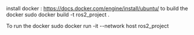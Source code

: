 install docker : https://docs.docker.com/engine/install/ubuntu/
to build the docker 
    sudo docker build -t ros2_project .

To run the docker
    sudo docker run -it --network host ros2_project